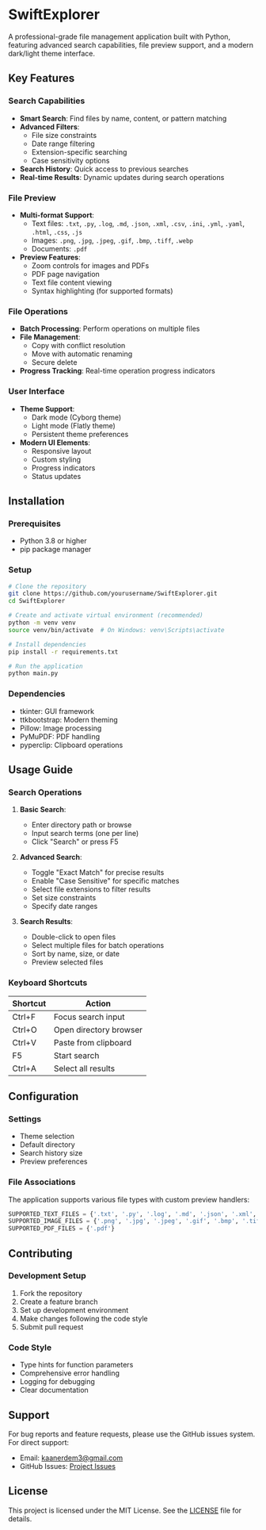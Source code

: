 # SwiftExplorer

A professional-grade file management application built with Python, featuring advanced search capabilities, file preview support, and a modern dark/light theme interface.

## Key Features

### Search Capabilities
- **Smart Search**: Find files by name, content, or pattern matching
- **Advanced Filters**: 
  - File size constraints
  - Date range filtering
  - Extension-specific searching
  - Case sensitivity options
- **Search History**: Quick access to previous searches
- **Real-time Results**: Dynamic updates during search operations

### File Preview
- **Multi-format Support**:
  - Text files: `.txt`, `.py`, `.log`, `.md`, `.json`, `.xml`, `.csv`, `.ini`, `.yml`, `.yaml`, `.html`, `.css`, `.js`
  - Images: `.png`, `.jpg`, `.jpeg`, `.gif`, `.bmp`, `.tiff`, `.webp`
  - Documents: `.pdf`
- **Preview Features**:
  - Zoom controls for images and PDFs
  - PDF page navigation
  - Text file content viewing
  - Syntax highlighting (for supported formats)

### File Operations
- **Batch Processing**: Perform operations on multiple files
- **File Management**:
  - Copy with conflict resolution
  - Move with automatic renaming
  - Secure delete
- **Progress Tracking**: Real-time operation progress indicators

### User Interface
- **Theme Support**:
  - Dark mode (Cyborg theme)
  - Light mode (Flatly theme)
  - Persistent theme preferences
- **Modern UI Elements**:
  - Responsive layout
  - Custom styling
  - Progress indicators
  - Status updates

## Installation

### Prerequisites
- Python 3.8 or higher
- pip package manager

### Setup
```bash
# Clone the repository
git clone https://github.com/yourusername/SwiftExplorer.git
cd SwiftExplorer

# Create and activate virtual environment (recommended)
python -m venv venv
source venv/bin/activate  # On Windows: venv\Scripts\activate

# Install dependencies
pip install -r requirements.txt

# Run the application
python main.py
```

### Dependencies
- tkinter: GUI framework
- ttkbootstrap: Modern theming
- Pillow: Image processing
- PyMuPDF: PDF handling
- pyperclip: Clipboard operations

## Usage Guide

### Search Operations
1. **Basic Search**:
   - Enter directory path or browse
   - Input search terms (one per line)
   - Click "Search" or press F5

2. **Advanced Search**:
   - Toggle "Exact Match" for precise results
   - Enable "Case Sensitive" for specific matches
   - Select file extensions to filter results
   - Set size constraints
   - Specify date ranges

3. **Search Results**:
   - Double-click to open files
   - Select multiple files for batch operations
   - Sort by name, size, or date
   - Preview selected files

### Keyboard Shortcuts
| Shortcut | Action |
|----------|---------|
| Ctrl+F | Focus search input |
| Ctrl+O | Open directory browser |
| Ctrl+V | Paste from clipboard |
| F5 | Start search |
| Ctrl+A | Select all results |

## Configuration

### Settings
- Theme selection
- Default directory
- Search history size
- Preview preferences

### File Associations
The application supports various file types with custom preview handlers:
```python
SUPPORTED_TEXT_FILES = {'.txt', '.py', '.log', '.md', '.json', '.xml', '.csv', '.ini', '.yml', '.yaml', '.html', '.css', '.js'}
SUPPORTED_IMAGE_FILES = {'.png', '.jpg', '.jpeg', '.gif', '.bmp', '.tiff', '.webp'}
SUPPORTED_PDF_FILES = {'.pdf'}
```

## Contributing

### Development Setup
1. Fork the repository
2. Create a feature branch
3. Set up development environment
4. Make changes following the code style
5. Submit pull request

### Code Style
- Type hints for function parameters
- Comprehensive error handling
- Logging for debugging
- Clear documentation

## Support

For bug reports and feature requests, please use the GitHub issues system. For direct support:
- Email: [kaanerdem3@gmail.com](mailto:kaanerdem3@gmail.com)
- GitHub Issues: [Project Issues](https://github.com/yourusername/SwiftExplorer/issues)

## License

This project is licensed under the MIT License. See the [LICENSE](LICENSE) file for details.